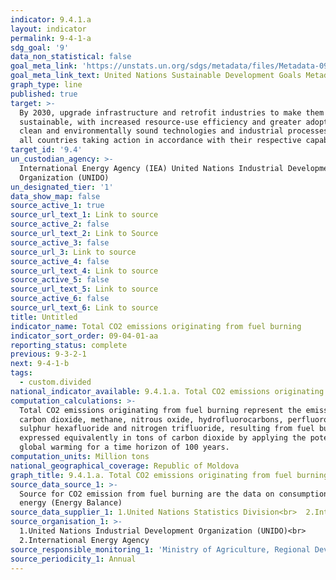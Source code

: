 ```yaml
---
indicator: 9.4.1.a
layout: indicator
permalink: 9-4-1-a
sdg_goal: '9'
data_non_statistical: false
goal_meta_link: 'https://unstats.un.org/sdgs/metadata/files/Metadata-09-04-01.pdf '
goal_meta_link_text: United Nations Sustainable Development Goals Metadata (PDF 516 KB)
graph_type: line
published: true
target: >-
  By 2030, upgrade infrastructure and retrofit industries to make them
  sustainable, with increased resource-use efficiency and greater adoption of
  clean and environmentally sound technologies and industrial processes, with
  all countries taking action in accordance with their respective capabilities
target_id: '9.4'
un_custodian_agency: >-
  International Energy Agency (IEA) United Nations Industrial Development
  Organization (UNIDO)
un_designated_tier: '1'
data_show_map: false
source_active_1: true
source_url_text_1: Link to source
source_active_2: false
source_url_text_2: Link to Source
source_active_3: false
source_url_3: Link to source
source_active_4: false
source_url_text_4: Link to source
source_active_5: false
source_url_text_5: Link to source
source_active_6: false
source_url_text_6: Link to source
title: Untitled
indicator_name: Total CO2 emissions originating from fuel burning
indicator_sort_order: 09-04-01-aa
reporting_status: complete
previous: 9-3-2-1
next: 9-4-1-b
tags:
  - custom.divided
national_indicator_available: 9.4.1.a. Total CO2 emissions originating from fuel burning
computation_calculations: >-
  Total CO2 emissions originating from fuel burning represent the emissions of
  carbon dioxide, methane, nitrous oxide, hydrofluorocarbons, perfluorocarbons,
  sulphur hexafluoride and nitrogen trifluoride, resulting from fuel burning,
  expressed equivalently in tons of carbon dioxide by applying the potential of
  global warming for a time horizon of 100 years.
computation_units: Million tons
national_geographical_coverage: Republic of Moldova
graph_title: 9.4.1.a. Total CO2 emissions originating from fuel burning
source_data_source_1: >-
  Source for CO2 emission from fuel burning are the data on consumption of
  energy (Energy Balance)
source_data_supplier_1: 1.United Nations Statistics Division<br>  2.International Energy Agency
source_organisation_1: >-
  1.United Nations Industrial Development Organization (UNIDO)<br> 
  2.International Energy Agency
source_responsible_monitoring_1: 'Ministry of Agriculture, Regional Development and Environment'
source_periodicity_1: Annual
---
```

